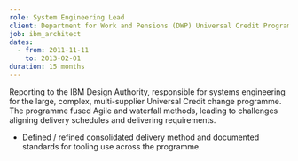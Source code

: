 ```yaml
---
role: System Engineering Lead
client: Department for Work and Pensions (DWP) Universal Credit Programme
job: ibm_architect
dates:
  - from: 2011-11-11
    to: 2013-02-01
duration: 15 months
---
```

Reporting to the IBM Design Authority, responsible for systems engineering
for the large, complex, multi-supplier Universal Credit change programme.
The programme fused Agile and waterfall methods, leading to challenges
aligning delivery schedules and delivering requirements.

*	Defined / refined consolidated delivery method and documented standards for
  tooling use across the programme.
